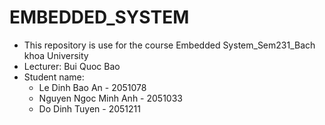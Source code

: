 # EMBEDDED_SYSTEM
- This repository is use for the course Embedded System_Sem231_Bach khoa University
- Lecturer: Bui Quoc Bao
- Student name:
  + Le Dinh Bao An - 2051078
  + Nguyen Ngoc Minh Anh - 2051033
  + Do Dinh Tuyen - 2051211

